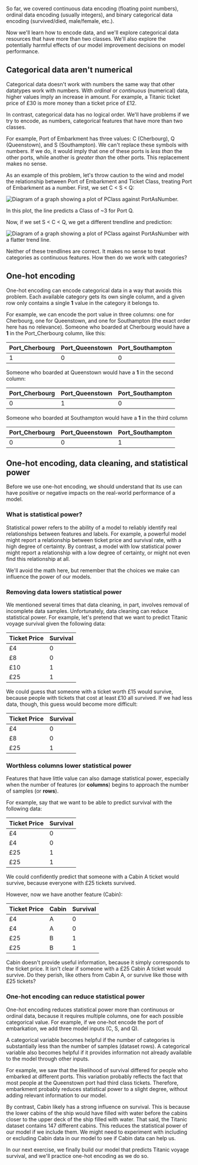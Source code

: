So far, we covered continuous data encoding (floating point numbers), ordinal data encoding (usually integers), and binary categorical data encoding (survived/died, male/female, etc.).

Now we'll learn how to encode data, and we'll explore categorical data resources that have more than two classes. We'll also explore the potentially harmful effects of our model improvement decisions on model performance.

## Categorical data aren't numerical

Categorical data doesn't work with numbers the same way that other datatypes work with numbers. With _ordinal_ or _continuous_ (numerical) data, higher values imply an increase in amount. For example, a Titanic ticket price of £30 is more money than a ticket price of £12.

In contrast, categorical data has no logical order. We'll have problems if we try to encode, as numbers, categorical features that have more than two classes.

For example, Port of Embarkment has three values: C (Cherbourg), Q (Queenstown), and S (Southampton). We can't replace these symbols with numbers. If we do, it would imply that one of these ports is _less than_ the other ports, while another is _greater than_ the other ports. This replacement makes no sense.

As an example of this problem, let's throw caution to the wind and model the relationship between Port of Embarkment and Ticket Class, treating Port of Embarkment as a number. First, we set C < S < Q:

![Diagram of a graph showing a plot of PClass against PortAsNumber.](../media/3-6-a.png)

In this plot, the line predicts a Class of ~3 for Port Q.

Now, if we set S < C < Q, we get a different trendline and prediction:

![Diagram of a graph showing a plot of PClass against PortAsNumber with a flatter trend line.](../media/3-6-b.png)

Neither of these trendlines are correct. It makes no sense to treat categories as continuous features. How then do we work with categories?

## One-hot encoding

One-hot encoding can encode categorical data in a way that avoids this problem. Each available category gets its own single column, and a given row only contains a single **1** value in the category it belongs to.

For example, we can encode the port value in three columns: one for Cherbourg, one for Queenstown, and one for Southampton (the exact order here has no relevance). Someone who boarded at Cherbourg would have a **1** in the Port_Cherbourg column, like this:

|Port_Cherbourg|Port_Queenstown|Port_Southampton|
|---|---|---|
|1|0|0|

Someone who boarded at Queenstown would have a **1** in the second column:

|Port_Cherbourg|Port_Queenstown|Port_Southampton|
|---|---|---|
|0|1|0|

Someone who boarded at Southampton would have a **1** in the third column

|Port_Cherbourg|Port_Queenstown|Port_Southampton|
|---|---|---|
|0|0|1|

## One-hot encoding, data cleaning, and statistical power

Before we use one-hot encoding, we should understand that its use can have positive or negative impacts on the real-world performance of a model.

### What is statistical power?

Statistical power refers to the ability of a model to reliably identify real relationships between features and labels. For example, a powerful model might report a relationship between ticket price and survival rate, with a high degree of certainty. By contrast, a model with low statistical power might report a relationship with a low degree of certainty, or might not even find this relationship at all.

We'll avoid the math here, but remember that the choices we make can influence the power of our models.

### Removing data lowers statistical power

We mentioned several times that data cleaning, in part, involves removal of incomplete data samples. Unfortunately, data cleaning can reduce statistical power. For example, let's pretend that we want to predict Titanic voyage survival given the following data:

|Ticket Price|Survival|
|---|---|
|£4|0|
|£8|0|
|£10|1|
|£25|1|

We could guess that someone with a ticket worth £15 would survive, because people with tickets that cost at least £10 all survived. If we had less data, though, this guess would become more difficult:

|Ticket Price|Survival|
|---|---|
|£4|0|
|£8|0|
|£25|1|

### Worthless columns lower statistical power

Features that have little value can also damage statistical power, especially when the number of features (or **columns**) begins to approach the number of samples (or **rows**).

For example, say that we want to be able to predict survival with the following data:

|Ticket Price|Survival|
|---|---|
|£4|0|
|£4|0|
|£25|1|
|£25|1|

We could confidently predict that someone with a Cabin A ticket would survive, because everyone with £25 tickets survived.

However, now we have another feature (Cabin):

|Ticket Price|Cabin|Survival|
|---|---|---|
|£4|A|0|
|£4|A|0|
|£25|B|1|
|£25|B|1|

Cabin doesn't provide useful information, because it simply corresponds to the ticket price. It isn't clear if someone with a £25 Cabin A ticket would survive. Do they perish, like others from Cabin A, or survive like those with £25 tickets?

### One-hot encoding can reduce statistical power

One-hot encoding reduces statistical power more than continuous or ordinal data, because it requires multiple columns, one for each possible categorical value. For example, if we one-hot encode the port of embarkation, we add three model inputs (C, S, and Q).

A categorical variable becomes helpful if the number of categories is substantially less than the number of samples (dataset rows). A categorical variable also becomes helpful if it provides information not already available to the model through other inputs.

For example, we saw that the likelihood of survival differed for people who embarked at different ports. This variation probably reflects the fact that most people at the Queenstown port had third class tickets. Therefore, embarkment probably reduces statistical power to a slight degree, without adding relevant information to our model.

By contrast, Cabin likely has a strong influence on survival. This is because the lower cabins of the ship would have filled with water before the cabins closer to the upper deck of the ship filled with water. That said, the Titanic dataset contains 147 different cabins. This reduces the statistical power of our model if we include them. We might need to experiment with including or excluding Cabin data in our model to see if Cabin data can help us.

In our next exercise, we finally build our model that predicts Titanic voyage survival, and we'll practice one-hot encoding as we do so.
